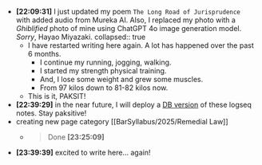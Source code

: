 - **[22:09:31]** I just updated my poem `The Long Road of Jurisprudence` with added audio from Mureka AI. Also, I replaced my photo with a *Ghiblified* photo of mine using ChatGPT 4o image generation model. *Sorry*, Hayao Miyazaki.
  collapsed:: true
	- I have restarted writing here again.  A lot has happened over the past 6 months.
		- I continue my running, jogging, walking.
		- I started my strength physical training.
		- And, I lose some weight and grew some muscles.
		- From 97 kilos down to 81-82 kilos now.
	- This is it, PAKSIT!
- **[22:39:29]** in the near future, I will deploy a [DB version](https://ca5d71cf.logseq-db-demo.pages.dev/) of these logseq notes. Stay paksitive!
- creating new page category [[BarSyllabus/2025/Remedial Law]]
	- > Done **[23:25:09]**
- **[23:39:39]** excited to write here… again!